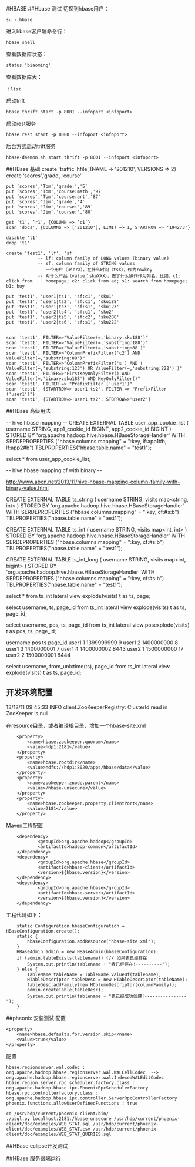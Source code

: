 #HBASE
##Hbase 测试
切换到hbase用户：

	su - hbase
进入hbase客户端命令行：
	
	hbase shell
查看数据库状态：

	status 'biaoming'
查看数据库表：
	
	！list
启动trift

	hbase thrift start -p 8001 --infoport <infoport>
启动rest服务
	
	hbase rest start -p 8000 --infoport <infoport>
后台方式启动trift服务
	
	hbase-daemon.sh start thrift -p 8001 --infoport <infoport>

##HBase 基础
	create 'traffic_hfile',{NAME => '201210', VERSIONS => 2}
	create ‘scores','grade', ‘course' 
	
	put ‘scores','Tom','grade:','5′ 
	put ‘scores','Tom','course:math','97′ 
	put ‘scores','Tom','course:art','87′ 
	put ‘scores','Jim','grade','4′ 
	put ‘scores','Jim','course:','89′ 
	put ‘scores','Jim','course:','80′ 
	
	get ‘t1′, ‘r1′, {COLUMN => ‘c1′} 
	scan 'docs', {COLUMNS => ['201210'], LIMIT => 1, STARTROW => '194273'}
	
	disable 't1'
	drop 't1'
	
	create 'test1', 'lf', 'sf'
				-- lf: column family of LONG values (binary value)
				-- sf: column family of STRING values
				-- 一个用户（userX），在什么时间（tsX），作为rowkey
				-- 对什么产品（value：skuXXX），做了什么操作作为列名，比如，c1: click from 	homepage; c2: click from ad; s1: search from homepage; b1: buy

	put 'test1', 'user1|ts1', 'sf:c1', 'sku1'
	put 'test1', 'user1|ts2', 'sf:c1', 'sku188'
	put 'test1', 'user1|ts3', 'sf:s1', 'sku123'
	put 'test1', 'user2|ts4', 'sf:c1', 'sku2'
	put 'test1', 'user2|ts5', 'sf:c2', 'sku288'
	put 'test1', 'user2|ts6', 'sf:s1', 'sku222'


	scan 'test1', FILTER=>"ValueFilter(=,'binary:sku188')"
	scan 'test1', FILTER=>"ValueFilter(=,'substring:188')"
	scan 'test1', FILTER=>"ValueFilter(=,'substring:88')"
	scan 'test1', FILTER=>"ColumnPrefixFilter('c2') AND ValueFilter(=,'substring:88')"
	scan 'test1', FILTER=>"ColumnPrefixFilter('s') AND ( ValueFilter(=,'substring:123') OR ValueFilter(=,'substring:222') )"
	scan 'test1', FILTER=>"FirstKeyOnlyFilter() AND ValueFilter(=,'binary:sku188') AND KeyOnlyFilter()"
	scan 'test1', FILTER => "PrefixFilter ('user1')"
	scan 'test1', {STARTROW=>'user1|ts2', FILTER => "PrefixFilter ('user1')"}
	scan 'test1', {STARTROW=>'user1|ts2', STOPROW=>'user2'}

##HBase 高级用法

-- hive hbase mapping --
CREATE EXTERNAL TABLE user_app_cookie_list ( username STRING, app1_cookie_id BIGINT, app2_cookie_id BIGINT )
STORED BY 'org.apache.hadoop.hive.hbase.HBaseStorageHandler'
WITH SERDEPROPERTIES ("hbase.columns.mapping" = ":key, lf:app1#b, lf:app2#b")
TBLPROPERTIES("hbase.table.name" = "test1");

select * from user_app_cookie_list;

-- hive hbase mapping cf with binary --

http://www.abcn.net/2013/11/hive-hbase-mapping-column-family-with-binary-value.html

CREATE EXTERNAL TABLE ts_string ( username STRING, visits map<string, int> )
STORED BY 'org.apache.hadoop.hive.hbase.HBaseStorageHandler'
WITH SERDEPROPERTIES ("hbase.columns.mapping" = ":key, cf:#s:b")
TBLPROPERTIES("hbase.table.name" = "test1");

CREATE EXTERNAL TABLE ts_int ( username STRING, visits map<int, int> )
STORED BY 'org.apache.hadoop.hive.hbase.HBaseStorageHandler'
WITH SERDEPROPERTIES ("hbase.columns.mapping" = ":key, cf:#s:b")
TBLPROPERTIES("hbase.table.name" = "test1");

CREATE EXTERNAL TABLE ts_int_long ( username STRING, visits map<int, bigint> )
STORED BY 'org.apache.hadoop.hive.hbase.HBaseStorageHandler'
WITH SERDEPROPERTIES ("hbase.columns.mapping" = ":key, cf:#s:b")
TBLPROPERTIES("hbase.table.name" = "test1");

select * from ts_int
lateral view explode(visits) t as ts, page;

select username, ts, page_id from ts_int
lateral view explode(visits) t as ts, page_id;

select username, pos, ts, page_id from ts_int
lateral view posexplode(visits) t as pos, ts, page_id;

username   pos   ts             page_id
user1      1     1399999999     9
user1      2     1400000000     8
user1      3     1400000001     7
user1      4     1400000002     8443
user2      1     1500000000     17
user2      2     1500000001     8444

select username, from_unixtime(ts), page_id from ts_int lateral view explode(visits) t as ts, page_id;




## 开发环境配置
13/12/11 09:45:33 INFO client.ZooKeeperRegistry: ClusterId read in ZooKeeper is null

在resource目录，或者编译根目录，增加一个hbase-site.xml

```    
    <property>
        <name>hbase.zookeeper.quorum</name>
        <value>hdp1:2181</value>
    </property>
    <property>
        <name>hbase.rootdir</name>
        <value>hdfs://hdp1:8020/apps/hbase/data</value>
    </property>
    <property>
        <name>zookeeper.znode.parent</name>
        <value>/hbase-unsecure</value>
    </property>
    <property>
        <name>hbase.zookeeper.property.clientPort</name>
        <value>2181</value>
    </property>
```
Maven工程配置

```
	<dependency>
            <groupId>org.apache.hadoop</groupId>
            <artifactId>hadoop-common</artifactId>
    </dependency>
	<dependency>
			<groupId>org.apache.hbase</groupId>
			<artifactId>hbase-client</artifactId>
			<version>${hbase.version}</version>
	</dependency>
	<dependency>
			<groupId>org.apache.hbase</groupId>
			<artifactId>hbase-server</artifactId>
			<version>${hbase.version}</version>
	</dependency>
```
工程代码如下：

```
    static Configuration hbaseConfiguration = HBaseConfiguration.create();
    static {
        hbaseConfiguration.addResource("hbase-site.xml");
    }
    HBaseAdmin admin = new HBaseAdmin(hbaseConfiguration);
    if (admin.tableExists(tablename)) {// 如果表已经存在
        System.out.println(tablename + "表已经存在!----------");
    } else {
        TableName tableName = TableName.valueOf(tablename);
        HTableDescriptor tableDesc = new HTableDescriptor(tableName);
        tableDesc.addFamily(new HColumnDescriptor(columnFamily));
        admin.createTable(tableDesc);
        System.out.println(tablename + "表已经成功创建!----------------");
    }
```
##pheonix 安装测试
配置

```
<property>
    <name>hbase.defaults.for.version.skip</name>
    <value>true</value>
</property>
```
配置

```
hbase.regionserver.wal.codec : org.apache.hadoop.hbase.regionserver.wal.WALCellCodec  --> org.apache.hadoop.hbase.regionserver.wal.IndexedWALEditCodec
hbase.region.server.rpc.scheduler.factory.class : org.apache.hadoop.hbase.ipc.PhoenixRpcSchedulerFactory
hbase.rpc.controllerfactory.class : org.apache.hadoop.hbase.ipc.controller.ServerRpcControllerFactory
phoenix.functions.allowUserDefinedFunctions : true
```

```
cd /usr/hdp/current/phoenix-client/bin/ 
./psql.py localhost:2181:/hbase-unsecure /usr/hdp/current/phoenix-client/doc/examples/WEB_STAT.sql /usr/hdp/current/phoenix-client/doc/examples/WEB_STAT.csv /usr/hdp/current/phoenix-client/doc/examples/WEB_STAT_QUERIES.sql
```

##HBase eclipse开发测试

##HBase 服务器端运行
